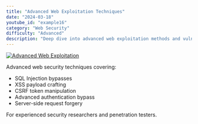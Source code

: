 ```yaml
---
title: "Advanced Web Exploitation Techniques"
date: "2024-03-18"
youtube_id: "example16"
category: "Web Security"
difficulty: "Advanced"
description: "Deep dive into advanced web exploitation methods and vulnerability assessment"
---
```


[![Advanced Web Exploitation](https://img.youtube.com/vi/example16/mqdefault.jpg)](https://www.youtube.com/watch?v=example16)

Advanced web security techniques covering:
- SQL Injection bypasses
- XSS payload crafting
- CSRF token manipulation
- Advanced authentication bypass
- Server-side request forgery

For experienced security researchers and penetration testers. 